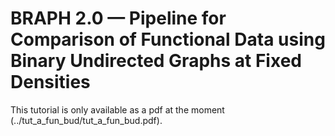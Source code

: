 # BRAPH 2.0 — Pipeline for Comparison of Functional Data using Binary Undirected Graphs at Fixed Densities

This tutorial is only available as a pdf at the moment (../tut_a_fun_bud/tut_a_fun_bud.pdf).
